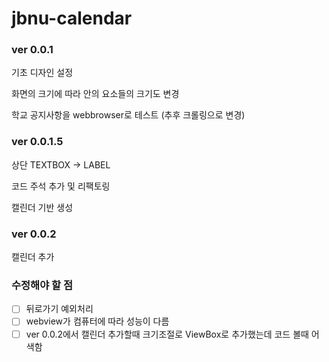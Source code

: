 # jbnu-calendar

### ver 0.0.1

기초 디자인 설정

화면의 크기에 따라 안의 요소들의 크기도 변경

학교 공지사항을 webbrowser로 테스트 (추후 크롤링으로 변경)

### ver 0.0.1.5

상단 TEXTBOX -> LABEL

코드 주석 추가 및 리팩토링

캘린더 기반 생성

### ver 0.0.2

캘린더 추가

### 수정해야 할 점

- [ ] 뒤로가기 예외처리
- [ ] webview가 컴퓨터에 따라 성능이 다름
- [ ] ver 0.0.2에서 캘린더 추가할때 크기조절로 ViewBox로 추가했는데 코드 볼때 어색함
